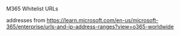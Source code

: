 M365 Whitelist URLs


addresses from https://learn.microsoft.com/en-us/microsoft-365/enterprise/urls-and-ip-address-ranges?view=o365-worldwide
